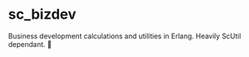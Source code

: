 sc_bizdev
=========

Business development calculations and utilities in Erlang.  Heavily ScUtil dependant.  :shit:
